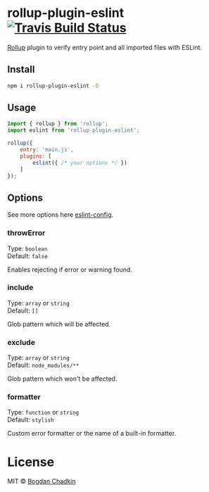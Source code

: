 # rollup-plugin-eslint [![Travis Build Status][travis-img]][travis]

[travis-img]: https://travis-ci.org/TrySound/rollup-plugin-eslint.svg
[travis]: https://travis-ci.org/TrySound/rollup-plugin-eslint
[rollup]: https://github.com/rollup/rollup
[eslint-config]: http://eslint.org/docs/developer-guide/nodejs-api#cliengine

[Rollup] plugin to verify entry point and all imported files with ESLint.


## Install

```sh
npm i rollup-plugin-eslint -D
```


## Usage

```js
import { rollup } from 'rollup';
import eslint from 'rollup-plugin-eslint';

rollup({
    entry: 'main.js',
    plugins: [
        eslint({ /* your options */ })
    ]
});
```


## Options

See more options here [eslint-config].

### throwError

Type: `boolean`  
Default: `false`

Enables rejecting if error or warning found.

### include

Type: `array` or `string`  
Default: `[]`

Glob pattern which will be affected.

### exclude

Type: `array` or `string`  
Default: `node_modules/**`

Glob pattern which won't be affected.

### formatter

Type: `function` or `string`  
Default: `stylish`

Custom error formatter or the name of a built-in formatter.


# License

MIT © [Bogdan Chadkin](mailto:trysound@yandex.ru)
